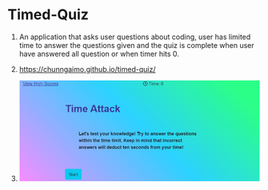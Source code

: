 # Timed-Quiz


1. An application that asks user questions about coding, user has limited time to answer the questions given and the quiz is complete when user have answered all question or when timer hits 0.

2. https://chunngaimo.github.io/timed-quiz/

3. ![](timedquiz.jpg)
